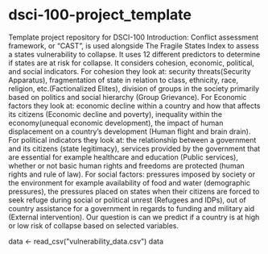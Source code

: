 # dsci-100-project_template
Template project repository for DSCI-100
Introduction:
Conflict assessment framework, or “CAST”, is used alongside The Fragile States Index to assess a states vulnerability to collapse. It uses 12 different predictors to determine if states are at risk for collapse. It considers cohesion, economic, political, and social indicators. For cohesion they look at: security threats(Security Apparatus), fragmentation of state in relation to class, ethnicity, race, religion, etc.(Factionalized Elites), division of groups in the society primarily based on politics and social hierarchy (Group Grievance). For Economic factors they look at: economic decline within a country and how that affects its citizens (Economic decline and poverty), inequality within the economy(unequal economic development), the impact of human displacement on a country’s development (Human flight and brain drain). For political indicators they look at: the relationship between a government and its citizens (state legitimacy),  services provided by the government that are essential for example healthcare and education (Public services), whether or not basic human rights and freedoms are protected (human rights and rule of law). For social factors: pressures imposed by society or the environment for example availability of food and water (demographic pressures), the pressures placed on states when their citizens are forced to seek refuge during social or political unrest (Refugees and IDPs),  out of country assistance for a government in regards to funding and military aid (External intervention). Our question is can we predict if a country is at high or low risk of collapse based on selected variables. 

data <- read_csv("vulnerability_data.csv")
data
